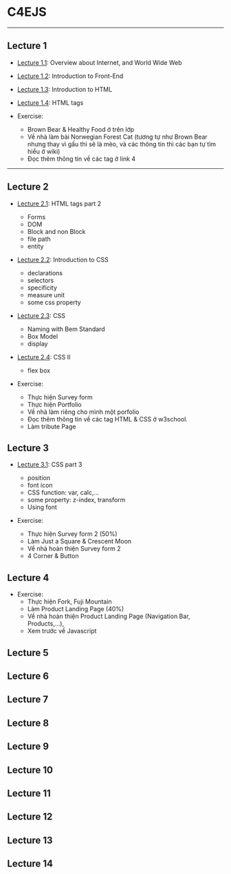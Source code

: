 # C4EJS

---

## Lecture 1

- [Lecture 1.1](Lecture-1.1.Overview.md): Overview about Internet, and World Wide Web

- [Lecture 1.2](Lecture-1.2.Introduction-to-Front-End.md): Introduction to Front-End

- [Lecture 1.3](Lecture-1.3.Introduction-to-HTML.md): Introduction to HTML

- [Lecture 1.4](Lecture-1.4.HTML.md): HTML tags

- Exercise:
    * Brown Bear & Healthy Food ở trên lớp
    * Về nhà làm bài Norwegian Forest Cat (tương tự như Brown Bear nhưng thay vì gấu thì sẽ là mèo, và các thông tin thì các bạn tự tìm hiểu ở wiki)
    * Đọc thêm thông tin về các tag ở link 4 

---

## Lecture 2
- [Lecture 2.1](Lecture-2.1.HTML-II.md): HTML tags part 2 
    - Forms
    - DOM
    - Block and non Block
    - file path
    - entity

- [Lecture 2.2](Lecture-2.2.Introduction-to-CSS.md): Introduction to CSS
    - declarations
    - selectors
    - specificity
    - measure unit
    - some css property

- [Lecture 2.3](Lecture-2.3.CSS.md): CSS
    - Naming with Bem Standard
    - Box Model
    - display

- [Lecture 2.4](Lecture-2.4.CSS-II.md): CSS II
    - flex box
    
- Exercise:
    * Thực hiện Survey form
    * Thực hiện Portfolio
    * Về nhà làm riêng cho mình một porfolio
    * Đọc thêm thông tin về các tag HTML & CSS ở w3school.
    * Làm tribute Page

## Lecture 3
- [Lecture 3.1](Lecture-3.1.CSS-III.md): CSS part 3
    - position
    - font icon
    - CSS function: var, calc,...
    - some property: z-index, transform
    - Using font

- Exercise:
    * Thực hiện Survey form 2 (50%)
    * Làm Just a Square & Crescent Moon
    * Về nhà hoàn thiện Survey form 2
    * 4 Corner & Button

## Lecture 4
- Exercise:
    * Thực hiện Fork, Fuji Mountain
    * Làm Product Landing Page (40%)
    * Về nhà hoàn thiện Product Landing Page (Navigation Bar, Products,...), 
    * Xem trước về Javascript
## Lecture 5
## Lecture 6
## Lecture 7
## Lecture 8
## Lecture 9
## Lecture 10
## Lecture 11
## Lecture 12
## Lecture 13
## Lecture 14
